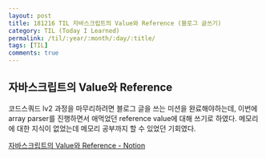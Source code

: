 ```yaml
---
layout: post
title: 181216 TIL 자바스크립트의 Value와 Reference (블로그 글쓰기)
category: TIL (Today I Learned)
permalink: /til/:year/:month/:day/:title/
tags: [TIL]
comments: true
---
```


## 자바스크립트의 Value와 Reference

코드스쿼드 lv2 과정을 마무리하려면 블로그 글을 쓰는 미션을 완료해야하는데, 이번에 array parser를 진행하면서 애먹었던 reference value에 대해 쓰기로 하였다. 
메모리에 대한 지식이 없었는데 메모리 공부까지 할 수 있었던 기회였다.

[자바스크립트의 Value와 Reference - Notion](https://www.notion.so/Value-Reference-cc9f07b01abb477796d331898a206a71)